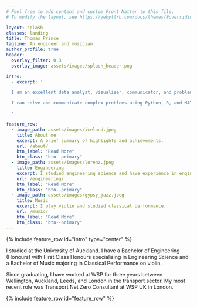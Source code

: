 ```yaml
---
# Feel free to add content and custom Front Matter to this file.
# To modify the layout, see https://jekyllrb.com/docs/themes/#overriding-theme-defaults

layout: splash
classes: landing
title: Thomas Prince
tagline: An engineer and musician
author_profile: true
header: 
  overlay_filter: 0.3
  overlay_image: assets/images/splash_header.png

intro: 
  - excerpt: '

  I am an excellent data analyst, visualiser, communicator, and problem solver.\

  I can solve and communicate complex problems using Python, R, and MATLAB.

  '

feature_row:
  - image_path: assets/images/iceland.jpeg
    title: About me
    excerpt: A brief summary of highlights and achievements.
    url: /about/
    btn_label: "Read More"
    btn_class: "btn--primary"
  - image_path: assets/images/lorenz.jpeg
    title: Engineering
    excerpt: I studied engineering science and have experience in engineering consulting.
    url: /engineering/
    btn_label: "Read More"
    btn_class: "btn--primary"
  - image_path: assets/images/gypsy_jazz.jpeg
    title: Music
    excerpt: I play violin and studied classical performance.
    url: /music/
    btn_label: "Read More"
    btn_class: "btn--primary"
---
```


{% include feature_row id="intro" type="center" %}

I studied at the University of Auckland. I have a Bachelor of Engineering (Honours) with First Class Honours specialising in Engineering Science and a Bachelor of Music majoring in Classical Performance on violin.

Since graduating, I have worked at WSP for three years between Wellington, Auckland, Leeds, and London in the transport sector. My most recent role was Transport Net Zero Consultant at WSP UK in London.

{% include feature_row id="feature_row" %}